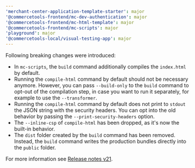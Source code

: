 ```yaml
---
'merchant-center-application-template-starter': major
'@commercetools-frontend/mc-dev-authentication': major
'@commercetools-frontend/mc-html-template': major
'@commercetools-frontend/mc-scripts': major
'playground': major
'@commercetools-local/visual-testing-app': major
---
```


Following breaking changes were introduced:

- In `mc-scripts`, the `build` command additionally compiles the `index.html` by default.
- Running the `compile-html` command by default should not be necessary anymore. However, you can pass `--build-only` to the `build` command to opt-out of the compilation step, in case you want to run it separately, for example to use the `--transformer`.
- Running the `compile-html` command by default does not print to `stdout` the JSON string with the security headers. You can opt into the old behavior by passing the `--print-security-headers` option.
- The `--inline-csp` of `compile-html` has been dropped, as it's now the built-in behavior.
- The `dist` folder created by the `build` command has been removed. Instead, the `build` command writes the production bundles directly into the `public` folder.

For more information see [Release notes v21](https://docs.commercetools.com/custom-applications/releases/2022-01-31-custom-applications-v21).
